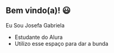 ## Bem vindo(a)! 😃

Eu Sou Josefa Gabriela

- Estudante do Alura
- Utilizo esse espaço para dar a bunda
